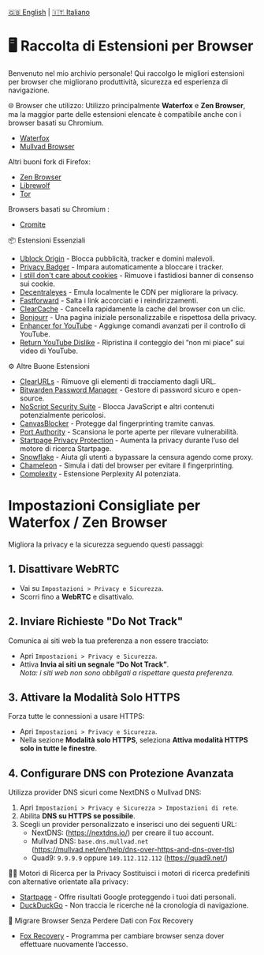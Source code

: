 [🇬🇧 English](README.md) | [🇮🇹 Italiano](README.it.md)

# 🖥️ Raccolta di Estensioni per Browser  
Benvenuto nel mio archivio personale! Qui raccolgo le migliori estensioni per browser che migliorano produttività, sicurezza ed esperienza di navigazione.

🌐 Browser che utilizzo:
Utilizzo principalmente **Waterfox** e **Zen Browser**, ma la maggior parte delle estensioni elencate è compatibile anche con i browser basati su Chromium.

* [Waterfox](https://www.waterfox.net/)
* [Mullvad Browser](https://mullvad.net/it)

Altri buoni fork di Firefox:
* [Zen Browser](https://zen-browser.app/)
* [Librewolf](https://librewolf.net/)
* [Tor](https://www.torproject.org/it/)

Browsers basati su Chromium : 
* [Cromite](https://github.com/uazo/cromite/releases)

📦 Estensioni Essenziali
* [Ublock Origin](https://addons.mozilla.org/en-US/firefox/addon/ublock-origin/) - Blocca pubblicità, tracker e domini malevoli.
* [Privacy Badger](https://addons.mozilla.org/en-US/firefox/addon/privacy-badger17/) - Impara automaticamente a bloccare i tracker.
* [I still don't care about cookies](https://addons.mozilla.org/en-US/firefox/addon/istilldontcareaboutcookies/) - Rimuove i fastidiosi banner di consenso sui cookie.
* [Decentraleyes](https://addons.mozilla.org/en-US/firefox/addon/decentraleyes/) - Emula localmente le CDN per migliorare la privacy.
* [Fastforward](https://addons.mozilla.org/en-US/firefox/addon/fastforwardteam/) - Salta i link accorciati e i reindirizzamenti.
* [ClearCache](https://addons.mozilla.org/en-US/firefox/addon/clearcache/) - Cancella rapidamente la cache del browser con un clic.
* [Bonjourr](https://addons.mozilla.org/en-US/firefox/addon/bonjourr-startpage/?utm_source=addons.mozilla.org&utm_medium=referral&utm_content=search) - Una pagina iniziale personalizzabile e rispettosa della privacy.
* [Enhancer for YouTube](https://addons.mozilla.org/en-US/firefox/addon/enhancer-for-youtube/) - Aggiunge comandi avanzati per il controllo di YouTube.
* [Return YouTube Dislike](https://addons.mozilla.org/en-US/firefox/addon/return-youtube-dislikes/) - Ripristina il conteggio dei “non mi piace” sui video di YouTube.

⚙️ Altre Buone Estensioni
* [ClearURLs](https://addons.mozilla.org/en-US/firefox/addon/clearurls/?utm_source=addons.mozilla.org&utm_medium=referral&utm_content=search) - Rimuove gli elementi di tracciamento dagli URL.
* [Bitwarden Password Manager](https://addons.mozilla.org/en-US/firefox/addon/bitwarden-password-manager/?utm_source=addons.mozilla.org&utm_medium=referral&utm_content=search) - Gestore di password sicuro e open-source.
* [NoScript Security Suite](https://addons.mozilla.org/en-US/firefox/addon/noscript/?utm_source=addons.mozilla.org&utm_medium=referral&utm_content=search) - Blocca JavaScript e altri contenuti potenzialmente pericolosi.
* [CanvasBlocker](https://addons.mozilla.org/en-US/firefox/addon/canvasblocker/?utm_source=addons.mozilla.org&utm_medium=referral&utm_content=search) - Protegge dal fingerprinting tramite canvas.
* [Port Authority](https://addons.mozilla.org/en-US/firefox/addon/port-authority/?utm_source=addons.mozilla.org&utm_medium=referral&utm_content=search) - Scansiona le porte aperte per rilevare vulnerabilità.
* [Startpage Privacy Protection](https://addons.mozilla.org/en-US/firefox/addon/startpage-privacy-protection/?utm_source=addons.mozilla.org&utm_medium=referral&utm_content=search) - Aumenta la privacy durante l’uso del motore di ricerca Startpage.
* [Snowflake](https://addons.mozilla.org/en-US/firefox/addon/torproject-snowflake/?utm_source=addons.mozilla.org&utm_medium=referral&utm_content=search) - Aiuta gli utenti a bypassare la censura agendo come proxy.
* [Chameleon](https://addons.mozilla.org/en-US/firefox/addon/chameleon-ext/?utm_source=addons.mozilla.org&utm_medium=referral&utm_content=search) - Simula i dati del browser per evitare il fingerprinting.
* [Complexity](https://addons.mozilla.org/en-US/firefox/addon/complexity/) - Estensione Perplexity AI potenziata.

# Impostazioni Consigliate per Waterfox / Zen Browser  
Migliora la privacy e la sicurezza seguendo questi passaggi:

## 1. Disattivare WebRTC
- Vai su `Impostazioni > Privacy e Sicurezza`.
- Scorri fino a **WebRTC** e disattivalo.

## 2. Inviare Richieste "Do Not Track"
Comunica ai siti web la tua preferenza a non essere tracciato:
- Apri `Impostazioni > Privacy e Sicurezza`.
- Attiva **Invia ai siti un segnale “Do Not Track”**.  
*Nota: i siti web non sono obbligati a rispettare questa preferenza.*

## 3. Attivare la Modalità Solo HTTPS
Forza tutte le connessioni a usare HTTPS:
- Apri `Impostazioni > Privacy e Sicurezza`.
- Nella sezione **Modalità solo HTTPS**, seleziona **Attiva modalità HTTPS solo in tutte le finestre**.

## 4. Configurare DNS con Protezione Avanzata
Utilizza provider DNS sicuri come NextDNS o Mullvad DNS:
1. Apri `Impostazioni > Privacy e Sicurezza > Impostazioni di rete`.
2. Abilita **DNS su HTTPS se possibile**.
3. Scegli un provider personalizzato e inserisci uno dei seguenti URL:
   - NextDNS: (https://nextdns.io/) per creare il tuo account.
   - Mullvad DNS: `base.dns.mullvad.net` (https://mullvad.net/en/help/dns-over-https-and-dns-over-tls)
   - Quad9: `9.9.9.9` oppure `149.112.112.112` (https://quad9.net/)

🕵🏻 Motori di Ricerca per la Privacy
Sostituisci i motori di ricerca predefiniti con alternative orientate alla privacy:
* [Startpage](https://www.startpage.com/) - Offre risultati Google proteggendo i tuoi dati personali.
* [DuckDuckGo](https://duckduckgo.com/) - Non traccia le ricerche né la cronologia di navigazione.

💱 Migrare Browser Senza Perdere Dati con Fox Recovery
* [Fox Recovery](https://github.com/ImHisako/Fox-Recovery) - Programma per cambiare browser senza dover effettuare nuovamente l’accesso.
